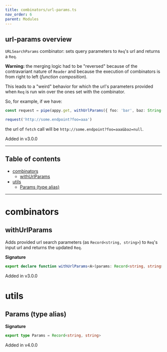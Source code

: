 ```yaml
---
title: combinators/url-params.ts
nav_order: 6
parent: Modules
---
```


## url-params overview

`URLSearchParams` combinator: sets query parameters to `Req`'s url and returns a `Req`.

**Warning:** the merging logic had to be "reversed" because of the contravariant nature of `Reader` and because the execution of combinators is from right to left (_function composition_).

This leads to a "weird" behavior for which the url's parameters provided when `Req` is run win over the ones set with the combinator.

So, for example, if we have:

```ts
const request = pipe(appy.get, withUrlParams({ foo: 'bar', baz: String(null) }))

request('http://some.endpoint?foo=aaa')
```

the url of `fetch` call will be `http://some.endpoint?foo=aaa&baz=null`.

Added in v3.0.0

---

<h2 class="text-delta">Table of contents</h2>

- [combinators](#combinators)
  - [withUrlParams](#withurlparams)
- [utils](#utils)
  - [Params (type alias)](#params-type-alias)

---

# combinators

## withUrlParams

Adds provided url search parameters (as `Record<string, string>`) to `Req`'s input url and returns the updated `Req`.

**Signature**

```ts
export declare function withUrlParams<A>(params: Record<string, string>): (req: Req<A>) => Req<A>
```

Added in v3.0.0

# utils

## Params (type alias)

**Signature**

```ts
export type Params = Record<string, string>
```

Added in v4.0.0
